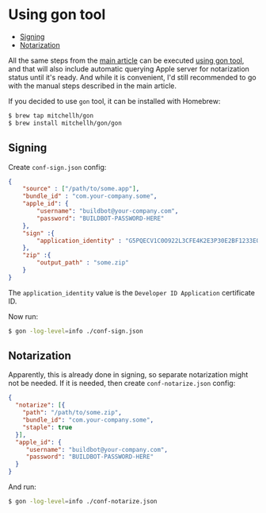 # Using gon tool

<!-- MarkdownTOC -->

- [Signing](#signing)
- [Notarization](#notarization)

<!-- /MarkdownTOC -->

All the same steps from the [main article](./index.md#signing) can be executed [using gon tool](https://github.com/mitchellh/gon/blob/master/README.md), and that will also include automatic querying Apple server for notarization status until it's ready. And while it is convenient, I'd still recommended to go with the manual steps described in the main article.

If you decided to use `gon` tool, it can be installed with Homebrew:

``` sh
$ brew tap mitchellh/gon
$ brew install mitchellh/gon/gon
```

## Signing

Create `conf-sign.json` config:

``` json
{
    "source" : ["/path/to/some.app"],
    "bundle_id" : "com.your-company.some",
    "apple_id": {
        "username": "buildbot@your-company.com",
        "password": "BUILDBOT-PASSWORD-HERE"
    },
    "sign" :{
        "application_identity" : "G5PQECV1C0O922L3CFE4K2E3P30E2BF1233E0DDF"
    },
    "zip" :{
        "output_path" : "some.zip"
    }
}
```

The `application_identity` value is the `Developer ID Application` certificate ID.

Now run:

``` sh
$ gon -log-level=info ./conf-sign.json
```

## Notarization

Apparently, this is already done in signing, so separate notarization might not be needed. If it is needed, then create `conf-notarize.json` config:

``` json
{
  "notarize": [{
    "path": "/path/to/some.zip",
    "bundle_id": "com.your-company.some",
    "staple": true
  }],
  "apple_id": {
     "username": "buildbot@your-company.com",
     "password": "BUILDBOT-PASSWORD-HERE"
  }
}
```

And run:

``` sh
$ gon -log-level=info ./conf-notarize.json
```
